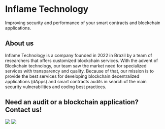 # Inflame Technology
Improving security and performance of your smart contracts and blockchain applications.

## About us
Inflame Technology is a company founded in 2022 in Brazil by a team of researchers that offers customized blockchain services. With the advent of Blockchain technology, our team saw the market need for specialized services with transparency and quality. Because of that, our mission is to provide the best services for developing  blockchain decentralized applications (dApps) and smart contracts audits in search of the main security vulnerabilities and coding best practices.

## Need an audit or a blockchain application? Contact us!
<div> 
    <a href="mailto:inflametecnologia@gmail.com" alt="Gmail">
  <img src="https://img.shields.io/badge/-Gmail-FF0000?style=flat-square&labelColor=FF0000&logo=gmail&logoColor=white&link=mailto:inflametecnologia@gmail.com" /></a>

  <a href="https://www.linkedin.com/company/inflame-technology" alt="Linkedin">
  <img src="https://img.shields.io/badge/-Linkedin-0e76a8?style=flat-square&logo=Linkedin&logoColor=white&link=https://www.linkedin.com/company/inflame-technology" /></a>
</div>
